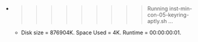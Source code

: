 * >>>>>>>>> Running inst-min-con-05-keyring-aptly.sh ...
  * Disk size = 876904K. Space Used = 4K. Runtime = 00:00:00:01.
